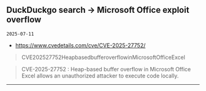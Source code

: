 ## DuckDuckgo search -> Microsoft Office exploit overflow
`2025-07-11`

* https://www.cvedetails.com/cve/CVE-2025-27752/

<blockquote>
 CVE202527752HeapbasedbufferoverflowinMicrosoftOfficeExcel
</blockquote>
<blockquote>
CVE-2025-27752 : Heap-based buffer overflow in Microsoft Office Excel allows an unauthorized attacker to execute code locally.
</blockquote>

---

